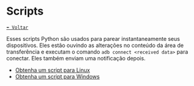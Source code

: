 # Scripts

[`⬅️ Voltar`](../readme.pt_br.md)

Esses scripts Python são usados ​​para parear instantaneamente seus dispositivos. 
Eles estão ouvindo as alterações no conteúdo da área de transferência e executam o comando `adb connect <received data>` para conectar. 
Eles também enviam uma notificação depois.

- [Obtenha um script para Linux](./linux/readme.pt_br.md)
- [Obtenha um script para Windows](./windows/readme.pt_br.md)
